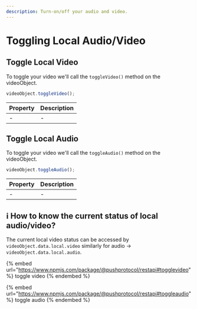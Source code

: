```yaml
---
description: Turn-on/off your audio and video.
---
```


# Toggling Local Audio/Video

## Toggle Local Video

To toggle your video we'll call the `toggleVideo()` method on the videoObject.

```typescript
videoObject.toggleVideo();
```

| Property | Description |
| -------- | ----------- |
| -        | -           |

## Toggle Local Audio

To toggle your video we'll call the `toggleAudio()` method on the videoObject.

```typescript
videoObject.toggleAudio();
```

| Property | Description |
| -------- | ----------- |
| -        | -           |

## ℹ️ How to know the current status of local audio/video?

The current local video status can be accessed by `videoObject.data.local.video` similarly for audio -> `videoObject.data.local.audio`.

{% embed url="https://www.npmjs.com/package/@pushprotocol/restapi#togglevideo" %}
toggle video
{% endembed %}

{% embed url="https://www.npmjs.com/package/@pushprotocol/restapi#toggleaudio" %}
toggle audio
{% endembed %}

